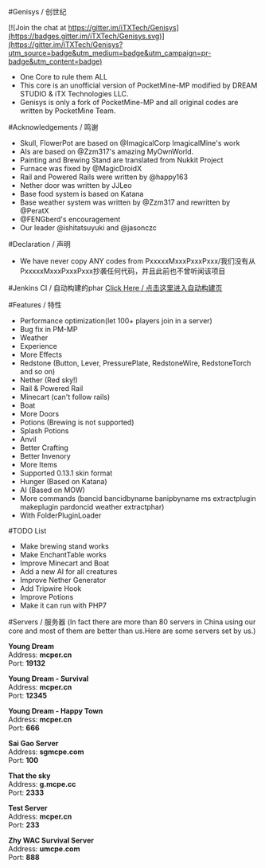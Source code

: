 #Genisys / 创世纪

[![Join the chat at https://gitter.im/iTXTech/Genisys](https://badges.gitter.im/iTXTech/Genisys.svg)](https://gitter.im/iTXTech/Genisys?utm_source=badge&utm_medium=badge&utm_campaign=pr-badge&utm_content=badge)
* One Core to rule them ALL
* This core is an unofficial version of PocketMine-MP modified by DREAM STUDIO & iTX Technologies LLC.
* Genisys is only a fork of PocketMine-MP and all original codes are written by PocketMine Team.

#Acknowledgements / 鸣谢
* Skull, FlowerPot are based on @ImagicalCorp ImagicalMine's work
* AIs are based on @Zzm317's amazing MyOwnWorld.
* Painting and Brewing Stand are translated from Nukkit Project
* Furnace was fixed by @MagicDroidX
* Rail and Powered Rails were written by @happy163
* Nether door was written by JJLeo
* Base food system is based on Katana
* Base weather system was written by @Zzm317 and rewritten by @PeratX
* @FENGberd's encouragement
* Our leader @ishitatsuyuki and @jasonczc

#Declaration / 声明
* We have never copy ANY codes from PxxxxxMxxxPxxxPxxx/我们没有从PxxxxxMxxxPxxxPxxx抄袭任何代码，并且此前也不曾听闻该项目

#Jenkins CI / 自动构建的phar
<a href="http://jenkins.mcper.cn:8181/job/iTX-Genisys/">Click Here / 点击这里进入自动构建页</a>

#Features / 特性
* Performance optimization(let 100+ players join in a server)
* Bug fix in PM-MP
* Weather
* Experience
* More Effects
* Redstone (Button, Lever, PressurePlate, RedstoneWire, RedstoneTorch and so on)
* Nether (Red sky!)
* Rail & Powered Rail
* Minecart (can't follow rails)
* Boat
* More Doors
* Potions (Brewing is not supported)
* Splash Potions
* Anvil
* Better Crafting
* Better Invenory
* More Items
* Supported 0.13.1 skin format
* Hunger (Based on Katana)
* AI (Based on MOW)
* More commands (bancid bancidbyname banipbyname ms extractplugin makeplugin pardoncid weather extractphar)
* With FolderPluginLoader

#TODO List
* Make brewing stand works
* Make EnchantTable works
* Improve Minecart and Boat
* Add a new AI for all creatures
* Improve Nether Generator
* Add Tripwire Hook
* Improve Potions
* Make it can run with PHP7

#Servers / 服务器
(In fact there are more than 80 servers in China using our core and most of them are better than us.Here are some servers set by us.)

**Young Dream**<br>
Address: **mcper.cn**<br>
Port: **19132**

**Young Dream - Survival**<br>
Address: **mcper.cn**<br>
Port: **12345**

**Young Dream - Happy Town**<br>
Address: **mcper.cn**<br>
Port: **666**

**Sai Gao Server**<br>
Address: **sgmcpe.com**<br>
Port: **100**

**That the sky**<br>
Address: **g.mcpe.cc**<br>
Port: **2333**

**Test Server**<br>
Address: **mcper.cn**<br>
Port: **233**

**Zhy WAC Survival Server**<br>
Address: **umcpe.com**<br>
Port: **888**
